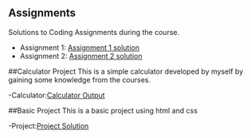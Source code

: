  
 ## Assignments
Solutions to Coding Assignments during the course. 

-  Assignment 1: 	[Assignment 1 solution](https://rakshita-05github.github.io/RV_webdev_projects/Assignment1/Littlelemon.html)
-  Assignment 2: 	[Assignment 2 solution](https://rakshita-05github.github.io/RV_webdev_projects/Assignment2/Module2.html)

##Calculator Project
This is a simple calculator developed by myself by gaining some knowledge from the courses.

-Calculator:[Calculator Output](https://rakshita-05github.github.io/RV_webdev_projects/CalculatorProject/Calculator.html)

##Basic Project
This is a basic project using html and css

-Project:[Project Solution](https://rakshita-05github.github.io/RV_webdev_projects/Project/techpro.html)
